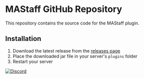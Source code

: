# MAStaff GitHub Repository

This repository contains the source code for the MAStaff plugin.

## Installation

1. Download the latest release from
   the [releases page](https://www.spigotmc.org/resources/%E2%9C%A8-mastaff-staff-mode-staff-chat-bungee-spigot.105713/)
2. Place the downloaded jar file in your server's `plugins` folder
3. Restart your server

[![Discord](https://discordapp.com/api/guilds/918181438879305748/widget.png)](https://discord.angelillo15.es) 

